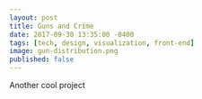 ```yaml
---
layout: post
title: Guns and Crime
date: 2017-09-30 13:35:00 -0400
tags: [tech, design, visualization, front-end]
image: gun-distribution.png
published: false
---
```

Another cool project